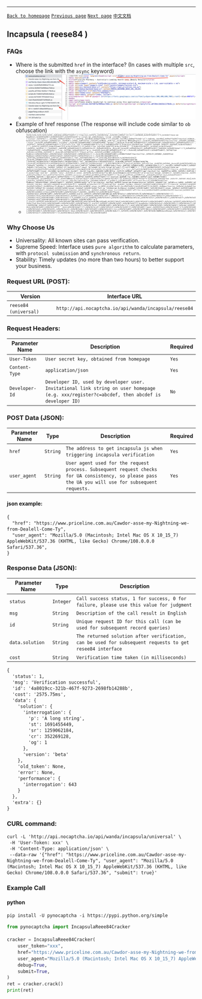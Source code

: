 ------
[`Back to homepage`](english_version.md)    [`Previous page`](cloudflare_english.md)       [`Next page`](incapsula1_english.md)   [`中文文档`](incapsula.md)

## Incapsula ( reese84 )

### FAQs

* Where is the submitted `href` in the interface? (In cases with multiple `src`, choose the link with the `async` keyword)
    * ![incapsula](../images/incapsula/incapsula.png)
* Example of href response (The response will include code similar to `ob` obfuscation)
    * ![incapsula](../images/incapsula/incapsula2.png)

### Why Choose Us

* Universality: All known sites can pass verification.
* Supreme Speed: Interface uses `pure algorithm` to calculate parameters, with `protocol submission` and `synchronous return`.
* Stability: Timely updates (no more than two hours) to better support your business.

### Request URL (POST):

| Version               | Interface URL                                                |
|-------------------|---------------------------------------------------------|
| `reese84 (universal)` | `http://api.nocaptcha.io/api/wanda/incapsula/reese84` |

### Request Headers:

| Parameter Name | Description | Required |
|----------------|-------------|----------|
| `User-Token`   | `User secret key, obtained from homepage` | `Yes` |
| `Content-Type` | `application/json` | `Yes` |
| `Developer-Id` | `Developer ID, used by developer user. Invitational link string on user homepage (e.g. xxx/register?c=abcdef, then abcdef is developer ID)` | `No` |

### POST Data (JSON):

| Parameter Name | Type       | Description | Required |
|----------------|------------|-------------|----------|
| `href`         | `String`   | `The address to get incapsula js when triggering incapsula verification` | `Yes` |
| `user_agent`   | `String`   | `User agent used for the request process. Subsequent request checks for UA consistency, so please pass the UA you will use for subsequent requests.` | `Yes` |

#### json example:

```
{
  "href": "https://www.priceline.com.au/Cawdor-asse-my-Nightning-we-from-Dealell-Come-Ty",
  "user_agent": "Mozilla/5.0 (Macintosh; Intel Mac OS X 10_15_7) AppleWebKit/537.36 (KHTML, like Gecko) Chrome/108.0.0.0 Safari/537.36",
}
```

### Response Data (JSON):

| Parameter Name  | Type       | Description |
|-----------------|------------|-------------|
| `status`        | `Integer`  | `Call success status, 1 for success, 0 for failure, please use this value for judgment` |
| `msg`           | `String`   | `Description of the call result in English` |
| `id`            | `String`   | `Unique request ID for this call (can be used for subsequent record queries)` |
| `data.solution` | `String`   | `The returned solution after verification, can be used for subsequent requests to get resee84 interface` |
| `cost`          | `String`   | `Verification time taken (in milliseconds)` |

```
{
  'status': 1,
  'msg': 'Verification successful',
  'id': '4a8019cc-321b-467f-9273-2698fb14288b',
  'cost': '2575.75ms',
  'data': {
    'solution': {
      'interrogation': {
        'p': 'A long string',
        'st': 1691455449,
        'sr': 1259062184,
        'cr': 352269128,
        'og': 1
      },
      'version': 'beta'
    },
    'old_token': None,
    'error': None,
    'performance': {
      'interrogation': 643
    }
  },
  'extra': {}
}
```

### CURL command:

```
curl -L 'http://api.nocaptcha.io/api/wanda/incapsula/universal' \
 -H 'User-Token: xxx' \
 -H 'Content-Type: application/json' \
 --data-raw '{"href": "https://www.priceline.com.au/Cawdor-asse-my-Nightning-we-from-Dealell-Come-Ty", "user_agent": "Mozilla/5.0 (Macintosh; Intel Mac OS X 10_15_7) AppleWebKit/537.36 (KHTML, like Gecko) Chrome/108.0.0.0 Safari/537.36", "submit": true}'
```

### Example Call

#### python

```shell
pip install -U pynocaptcha -i https://pypi.python.org/simple
```

```python
from pynocaptcha import IncapsulaReee84Cracker

cracker = IncapsulaReee84Cracker(
    user_token="xxx",
    href="https://www.priceline.com.au/Cawdor-asse-my-Nightning-we-from-Dealell-Come-Ty",
    user_agent="Mozilla/5.0 (Macintosh; Intel Mac OS X 10_15_7) AppleWebKit/537.36 (KHTML, like Gecko) Chrome/108.0.0.0 Safari/537.36",
    debug=True,
    submit=True,
)
ret = cracker.crack()
print(ret)
```

